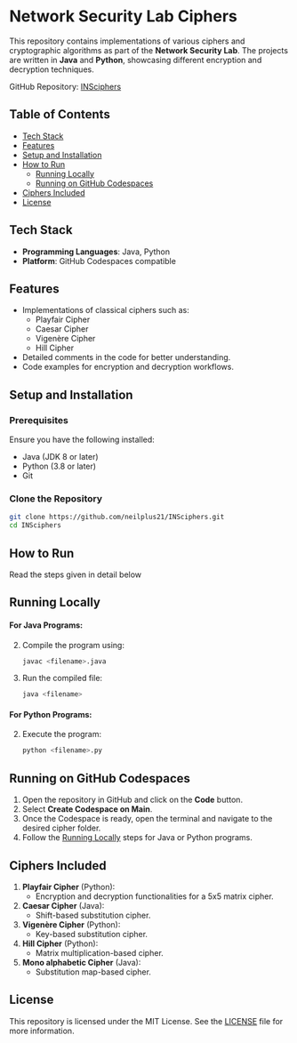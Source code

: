 # Network Security Lab Ciphers

This repository contains implementations of various ciphers and cryptographic algorithms as part of the **Network Security Lab**. The projects are written in **Java** and **Python**, showcasing different encryption and decryption techniques.

GitHub Repository: [INSciphers](https://github.com/neilplus21/INSciphers)

## Table of Contents
- [Tech Stack](#tech-stack)
- [Features](#features)
- [Setup and Installation](#setup-and-installation)
- [How to Run](#how-to-run)
  - [Running Locally](#running-locally)
  - [Running on GitHub Codespaces](#running-on-github-codespaces)
- [Ciphers Included](#ciphers-included)
- [License](#license)

## Tech Stack
- **Programming Languages**: Java, Python
- **Platform**: GitHub Codespaces compatible

## Features
- Implementations of classical ciphers such as:
  - Playfair Cipher
  - Caesar Cipher
  - Vigenère Cipher
  - Hill Cipher
- Detailed comments in the code for better understanding.
- Code examples for encryption and decryption workflows.

## Setup and Installation

### Prerequisites
Ensure you have the following installed:
- Java (JDK 8 or later)
- Python (3.8 or later)
- Git

### Clone the Repository
```bash
git clone https://github.com/neilplus21/INSciphers.git
cd INSciphers
```

## How to Run
Read the steps given in detail below

## Running Locally
#### For Java Programs:
2. Compile the program using:
   ```bash
   javac <filename>.java
   ```
3. Run the compiled file:
   ```bash
   java <filename>
   ```

#### For Python Programs:
2. Execute the program:
   ```bash
   python <filename>.py
   ```

## Running on GitHub Codespaces
1. Open the repository in GitHub and click on the **Code** button.
2. Select **Create Codespace on Main**.
3. Once the Codespace is ready, open the terminal and navigate to the desired cipher folder.
4. Follow the [Running Locally](#running-locally) steps for Java or Python programs.

## Ciphers Included
1. **Playfair Cipher** (Python):
   - Encryption and decryption functionalities for a 5x5 matrix cipher.
2. **Caesar Cipher** (Java):
   - Shift-based substitution cipher.
3. **Vigenère Cipher** (Python):
   - Key-based substitution cipher.
4. **Hill Cipher** (Python):
   - Matrix multiplication-based cipher.
5. **Mono alphabetic Cipher** (Java):
   - Substitution map-based cipher.

## License
This repository is licensed under the MIT License. See the [LICENSE](LICENSE) file for more information.

